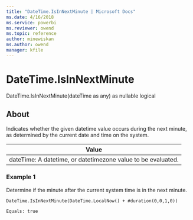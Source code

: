 ```yaml
---
title: "DateTime.IsInNextMinute | Microsoft Docs"
ms.date: 4/16/2018
ms.service: powerbi
ms.reviewer: owend
ms.topic: reference
author: minewiskan
ms.author: owend
manager: kfile
---
```

# DateTime.IsInNextMinute
DateTime.IsInNextMinute(dateTime as any) as nullable logical  
  
## About  
Indicates whether the given datetime value occurs during the next minute, as determined by the current date and time on the system.  
  
|Value|  
|---------|  
|dateTime: A datetime, or datetimezone value to be evaluated.|  
  
### Example 1  
Determine if the minute after the current system time is in the next minute.  
  
```  
DateTime.IsInNextMinute(DateTime.LocalNow() + #duration(0,0,1,0))  
```  
  
```  
Equals: true  
```  
